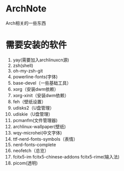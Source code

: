 # ArchNote
Arch相关的一些东西
# 需要安装的软件

1. yay(需要加入archlinuxcn源)
2. zsh(shell)
3. oh-my-zsh-git
4. powerline-fonts(字体)
5. base-devel（一些基础工具）
6. xorg（安装dwm依赖）
7. xorg-xinit（安装dwm依赖）
8. feh（壁纸设置）
9. udisks2（U盘管理）
10. udiskie（U盘管理）
11. pcmanfm(文件管理器)
12. archlinux-wallpaper(壁纸)
13. wqy-microhei(中文字体)
14. ttf-nerd-fonts-symbols（表情）
15. nerd-fonts-complete
16. neofetch（总览）
17. fcitx5-im  fcitx5-chinese-addons fcitx5-rime(输入法)
18. picom(透明)